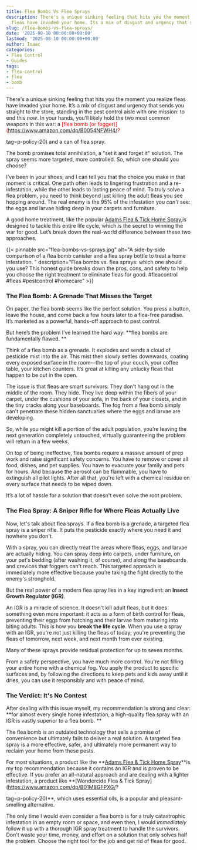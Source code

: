 ```yaml
---
title: Flea Bombs Vs Flea Sprays
description: There's a unique sinking feeling that hits you the moment you realize
  fleas have invaded your home. Its a mix of disgust and urgency that sends you straight...
slug: /flea-bombs-vs-flea-sprays/
date: '2025-08-10 00:00:00+00:00'
lastmod: '2025-08-10 00:00:00+00:00'
author: Isaac
categories:
- Flea Control
- Guides
tags:
- flea-control
- flea
- bomb
---
```

There's a unique sinking feeling that hits you the moment you realize fleas have invaded your home. It’s a mix of disgust and urgency that sends you straight to the store, standing in the pest control aisle with one mission: to end this *now*. In your hands, you’ll likely hold the two most common weapons in this war: a <span style="color: red; ">[flea bomb (or fogger)](https://www.amazon.com/dp/B0054NFWH4/?

tag=p-policy-20)</span> and a can of flea spray.

The bomb promises total annihilation, a "set it and forget it" solution. The spray seems more targeted, more controlled. So, which one should you choose?

I’ve been in your shoes, and I can tell you that the choice you make in that moment is critical. One path often leads to lingering frustration and a re-infestation, while the other leads to lasting peace of mind. To truly solve a flea problem, you need to think beyond just killing the adult fleas you see hopping around. The real enemy is the 95% of the infestation you *can't* see: the eggs and larvae hiding deep in your carpets and furniture.

A good home treatment, like the popular <span style="color: red; ">[Adams Flea & Tick Home Spray](https://www.amazon.com/dp/B00JN9H50M/?tag=p-policy-20)</span>,is designed to tackle this entire life cycle, which is the secret to winning the war for good. Let’s break down the real-world difference between these two approaches.

{{< pinnable src="flea-bombs-vs-sprays.jpg" alt="A side-by-side comparison of a flea bomb canister and a flea spray bottle to treat a home infestation. " description="Flea bombs vs. flea sprays: which one should you use? This honest guide breaks down the pros, cons, and safety to help you choose the right treatment to eliminate fleas for good. #fleacontrol #fleas #pestcontrol #homecare" >}}

###  The Flea Bomb: A Grenade That Misses the Target

On paper, the flea bomb seems like the perfect solution. You press a button, leave the house, and come back a few hours later to a flea-free paradise. It’s marketed as a powerful, hands-off approach to pest control.

But here’s the problem I’ve learned the hard way: **flea bombs are fundamentally flawed. **

Think of a flea bomb as a grenade. It explodes and sends a cloud of pesticide mist into the air. This mist then slowly settles downwards, coating every exposed surface in the room—the top of your couch, your coffee table, your kitchen counters. It’s great at killing any unlucky fleas that happen to be out in the open.

The issue is that fleas are smart survivors. They don't hang out in the middle of the room. They hide. They live deep within the fibers of your carpet, under the cushions of your sofa, in the back of your closets, and in the tiny cracks along your baseboards. The fog from a flea bomb simply can't penetrate these hidden sanctuaries where the eggs and larvae are developing.

So, while you might kill a portion of the adult population, you’re leaving the next generation completely untouched, virtually guaranteeing the problem will return in a few weeks.

On top of being ineffective, flea bombs require a massive amount of prep work and raise significant safety concerns. You have to remove or cover all food, dishes, and pet supplies. You have to evacuate your family and pets for hours. And because the aerosol can be flammable, you have to extinguish all pilot lights. After all that, you're left with a chemical residue on every surface that needs to be wiped down.

It’s a lot of hassle for a solution that doesn't even solve the root problem.

###  The Flea Spray: A Sniper Rifle for Where Fleas Actually Live

Now, let's talk about flea sprays. If a flea bomb is a grenade, a targeted flea spray is a sniper rifle. It puts the pesticide exactly where you need it and nowhere you don't.

With a spray, you can directly treat the areas where fleas, eggs, and larvae are actually hiding. You can spray deep into carpets, under furniture, on your pet's bedding (after washing it, of course), and along the baseboards and crevices that foggers can't reach. This targeted approach is immediately more effective because you’re taking the fight directly to the enemy's stronghold.

But the real power of a modern flea spray lies in a key ingredient: an **Insect Growth Regulator (IGR)**.

An IGR is a miracle of science. It doesn't kill adult fleas, but it does something even more important: it acts as a form of birth control for fleas, preventing their eggs from hatching and their larvae from maturing into biting adults. This is how you **break the life cycle**. When you use a spray with an IGR, you're not just killing the fleas of today; you're preventing the fleas of tomorrow, next week, and next month from ever existing.

Many of these sprays provide residual protection for up to seven months.

From a safety perspective, you have much more control. You're not filling your entire home with a chemical fog. You apply the product to specific surfaces and, by following the directions to keep pets and kids away until it dries, you can use it responsibly and with peace of mind.

###  The Verdict: It's No Contest

After dealing with this issue myself, my recommendation is strong and clear: **for almost every single home infestation, a high-quality flea spray with an IGR is vastly superior to a flea bomb. **

The flea bomb is an outdated technology that sells a promise of convenience but ultimately fails to deliver a real solution. A targeted flea spray is a more effective, safer, and ultimately more permanent way to reclaim your home from these pests.

For most situations, a product like the **[Adams Flea & Tick Home Spray](https://www.amazon.com/dp/B00JN9H50M/?tag=p-policy-20)**is my top recommendation because it contains an IGR and is proven to be effective. If you prefer an all-natural approach and are dealing with a lighter infestation, a product like **[Wondercide Flea & Tick Spray](https://www.amazon.com/dp/B01M8GFPXG/?

tag=p-policy-20)**, which uses essential oils, is a popular and pleasant-smelling alternative.

The only time I would even consider a flea bomb is for a truly catastrophic infestation in an empty room or space, and even then, I would *immediately* follow it up with a thorough IGR spray treatment to handle the survivors. Don't waste your time, money, and effort on a solution that only solves half the problem. Choose the right tool for the job and get rid of fleas for good.